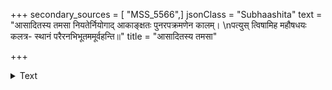 +++
secondary_sources = [ "MSS_5566",]
jsonClass = "Subhaashita"
text = "आसादितस्य तमसा नियतेर्नियोगाद् आकाङ्क्षतः पुनरपक्रमणेन कालम्।  \nपत्युस् त्विषामिह महौषधयः कलत्र- स्थानं परैरनभिभूतममूर्वहन्ति॥"
title = "आसादितस्य तमसा"

+++

<details><summary>Text</summary>

आसादितस्य तमसा नियतेर्नियोगाद् आकाङ्क्षतः पुनरपक्रमणेन कालम्।  
पत्युस् त्विषामिह महौषधयः कलत्र- स्थानं परैरनभिभूतममूर्वहन्ति॥
</details>
